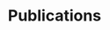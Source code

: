---
widget: pages
widget_id: RECENT-POSTS
headless: true
weight: 40
title: Publications
subtitle: ""
content:
  filters:
    folders:
      - publications
    tag: ""
    category: ""
    publication_type: ""
    author: ""
    exclude_featured: false
    exclude_future: false
    exclude_past: false
  count: 0
  offset: 0
  order: desc
design:
  view: citation
  columns: "1"
---